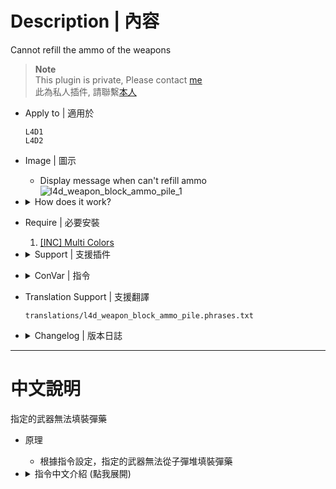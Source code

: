 # Description | 內容
Cannot refill the ammo of the weapons

> __Note__ <br/>
This plugin is private, Please contact [me](https://github.com/fbef0102/Game-Private_Plugin#私人插件列表-private-plugins-list)<br/>
此為私人插件, 請聯繫[本人](https://github.com/fbef0102/Game-Private_Plugin#私人插件列表-private-plugins-list)

* Apply to | 適用於
    ```
    L4D1
    L4D2
    ```

* Image | 圖示
    * Display message when can't refill ammo
    <br/>![l4d_weapon_block_ammo_pile_1](image/l4d_weapon_block_ammo_pile_1.jpg)

* <details><summary>How does it work?</summary>

    * Cannot refill the ammo of some weapons from ammo pile, depending on the cvar you set.
</details>

* Require | 必要安裝
    1. [[INC] Multi Colors](https://github.com/fbef0102/L4D1_2-Plugins/releases/tag/Multi-Colors)

* <details><summary>Support | 支援插件</summary>

    1. [l4d2_M60_weapon_patch](/L4D_插件/Weapons_武器/l4d2_M60_weapon_patch): Prevents m60 from dropping and allows use of ammo piles + reload speed + Refill Explosive/Incendiary ammo
        * 改造M60 機關槍，可以拿取子彈、填充子彈、裝彈變快、升級火焰子彈與高爆子彈
    2. [GrenadeLauncher_AmmoPile_patch](https://forums.alliedmods.net/showthread.php?t=323408): Refill Grenade Launcher ammo
        * 榴彈發射器可以補充子彈
    3. [Reserve (Ammo) Control](https://forums.alliedmods.net/showthread.php?t=334274): Individually control weapons's reserve counts independent of the ammo_* cvars.
        * 每一種槍枝都有獨立的備用彈藥
    4. [l4d_infinite_clip](/L4D_插件/Weapons_武器/l4d_infinite_clip): Weapons now have infinite clip without reload + Chainsaw now is always refilled
        * 指定的武器可以無限射擊，不需要換彈夾 + 電鋸擁有無限油量
</details>

* <details><summary>ConVar | 指令</summary>

    * cfg/sourcemod/l4d_weapon_block_ammo_pile.cfg
        ```php
        // 0=Plugin off, 1=Plugin on.
        l4d_weapon_block_ammo_pile_enable "1"

        // Player with these flag can refill ammo (Empty=Everyone, -1=No one)
        l4d_weapon_block_ammo_pile_flags "z"

        // (L4D2) Empty string to block all. Cannot refill the ammo of these weapon IDs in this plugin, separate by commas (no spaces). See plugin source code for more details.
        // "weapon_smg",						1
        // "weapon_pumpshotgun",				2
        // "weapon_autoshotgun",				3
        // "weapon_rifle",						4
        // "weapon_hunting_rifle",				5
        // "weapon_smg_silenced",				6
        // "weapon_shotgun_chrome",			    7
        // "weapon_rifle_desert",				8
        // "weapon_sniper_military",			9
        // "weapon_shotgun_spas",				10
        // "weapon_rifle_ak47",				    11
        // "weapon_smg_mp5",					12
        // "weapon_rifle_sg552",				13
        // "weapon_sniper_awp",				    14
        // "weapon_sniper_scout",				15
        // "weapon_rifle_m60",				    16
        // "weapon_grenade_launcher",			17
        l4d_weapon_block_ammo_pile_weapon "14,15"

        // (L4D1) Empty string to block all. Cannot refill the ammo of these weapon IDs in this plugin, separate by commas (no spaces). See plugin source code for more details.
        // "weapon_smg",						1
        // "weapon_pumpshotgun",				2
        // "weapon_autoshotgun",				3
        // "weapon_rifle",						4
        // "weapon_hunting_rifle",				5
        l4d_weapon_block_ammo_pile_weapon "1,2,3,4,5"

        // How message displays. (0: Disable, 1:In chat, 2: In Hint Box, 3: In center text)
        l4d_weapon_block_ammo_pile_announce_type "2"

        // Cannot refill ammo sound file (relative to to sound/, empty=disable)
        l4d_weapon_block_ammo_pile_denied_soundfile "buttons/button11.wav"

        // 1 = Bot cannot refill the ammo either, 0 = Bot can refill the ammo
        l4d_weapon_block_ammo_pile_bot "0"
        ```
</details>

* Translation Support | 支援翻譯
	```
	translations/l4d_weapon_block_ammo_pile.phrases.txt
	```
* <details><summary>Changelog | 版本日誌</summary>

    * v1.1 (2025-7-28)
        * Add M60, grenade launcher

    * v1.0 (2024-3-27)
        * Initial Release
</details>

- - - -
# 中文說明
指定的武器無法填裝彈藥

* 原理
    * 根據指令設定，指定的武器無法從子彈堆填裝彈藥

* <details><summary>指令中文介紹 (點我展開)</summary>

    * cfg/sourcemod/l4d_weapon_limits.cfg
        ```php
        // 0=關閉插件, 1=啟動插件
        l4d_weapon_block_ammo_pile_enable "1"

        // 擁有這些權限的玩家，可以不受插件限制拿取彈藥 (留白 = 任何人都能, -1: 無人)
        l4d_weapon_block_ammo_pile_flags "z"

        // (L4D2) 空=限制全武器. 填入武器的ID，指定這些武器無法填裝彈藥, 逗號分隔（不須空格）. 請打開源碼查看武器的ID列表
        // "weapon_smg",						1
        // "weapon_pumpshotgun",				2
        // "weapon_autoshotgun",				3
        // "weapon_rifle",						4
        // "weapon_hunting_rifle",				5
        // "weapon_smg_silenced",				6
        // "weapon_shotgun_chrome",			    7
        // "weapon_rifle_desert",				8
        // "weapon_sniper_military",			9
        // "weapon_shotgun_spas",				10
        // "weapon_rifle_ak47",				    11
        // "weapon_smg_mp5",					12
        // "weapon_rifle_sg552",				13
        // "weapon_sniper_awp",				    14
        // "weapon_sniper_scout",				15
        // "weapon_rifle_m60",				    16
        // "weapon_grenade_launcher",			17
        l4d_weapon_block_ammo_pile_weapon "14,15"

        // (L4D1) 空=限制全武器. 填入武器的ID，指定這些武器無法填裝彈藥, 逗號分隔（不須空格）. 請打開源碼查看武器的ID列表
        // "weapon_smg",						1
        // "weapon_pumpshotgun",				2
        // "weapon_autoshotgun",				3
        // "weapon_rifle",						4
        // "weapon_hunting_rifle",				5
        l4d_weapon_block_ammo_pile_weapon "1,2,3,4,5"

        // 提示該如何顯示. (0: 不提示, 1: 聊天框, 2: 黑底白字框, 3: 螢幕正中間)
        l4d_weapon_block_ammo_pile_announce_type "2"

        // 無法填裝彈藥的提示音效檔案 (路徑相對於 sound 資料夾, 空=關閉音效)
        l4d_weapon_block_ammo_pile_denied_soundfile "buttons/button11.wav"

        // 1 = Bot 也不行填裝彈藥, 0 = Bot 可以填裝彈藥
        l4d_weapon_block_ammo_pile_bot "0"
        ```
</details>